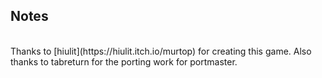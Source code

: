 ## Notes
<br/>
Thanks to [hiulit](https://hiulit.itch.io/murtop) for creating this game.  Also thanks to tabreturn for the porting work for portmaster.
<br/>
